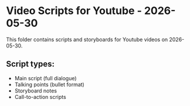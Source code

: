 # Video Scripts for Youtube - 2026-05-30

This folder contains scripts and storyboards for Youtube videos on 2026-05-30.

## Script types:
- Main script (full dialogue)
- Talking points (bullet format)
- Storyboard notes
- Call-to-action scripts
